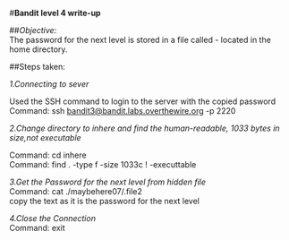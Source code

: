 #**Bandit level 4 write-up**<br>

##*Objective*:<br>The password for the next level is stored in a file called - located in the home directory.<br>

##Steps taken:<br>

*1.Connecting to sever* <br>

Used the SSH command to login to the server with the copied password<br>
Command: ssh bandit3@bandit.labs.overthewire.org -p 2220<br>

*2.Change directory to inhere and find the human-readable, 1033 bytes in size,not executable* <br>

Command: cd inhere<br>
Command: find . -type f -size 1033c ! -executtable<br>

*3.Get the Password for the next level from hidden file*<br>
Command: cat ./maybehere07/.file2 <br>
copy the text as it is the password for the next level

*4.Close the Connection*<br>
Command: exit

